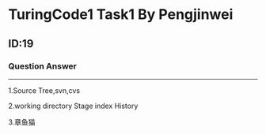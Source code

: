 # **TuringCode1 Task1 By Pengjinwei**
## **ID:19**
### **Question Answer**
***
1.Source Tree,svn,cvs

2.working directory
 Stage index
 History

3.章鱼猫

